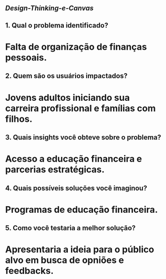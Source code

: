 ## *Design-Thinking-e-Canvas*

## 1. Qual o problema identificado? ##

# Falta de organização de finanças pessoais.

## 2. Quem são os usuários impactados? ##

# Jovens adultos iniciando sua carreira profissional e famílias com filhos.

## 3. Quais insights você obteve sobre o problema? ##

# Acesso a educação financeira e parcerias estratégicas.

## 4. Quais possíveis soluções você imaginou? ##

# Programas de educação financeira.

## 5. Como você testaria a melhor solução? ##

# Apresentaria a ideia para o público alvo em busca de opniões e feedbacks.